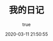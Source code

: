 ---
pageComponent:
  name: Catalogue
  data:
    path: 000.我的日记
    imgUrl: /img/other.png
    description: 我的日记记录
title: 我的日记
date: 2020-03-11 21:50:55
permalink: /ing/
sidebar: false
article: false
comment: false
editLink: false
author:
  name: terwer
  link: https://github.com/terwer
---